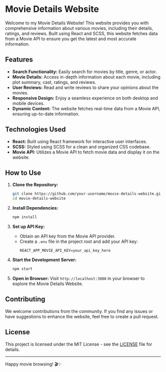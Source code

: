 # Movie Details Website

Welcome to my Movie Details Website! This website provides you with comprehensive information about various movies, including their details, ratings, and reviews. Built using React and SCSS, this website fetches data from a Movie API to ensure you get the latest and most accurate information.

## Features

- **Search Functionality:** Easily search for movies by title, genre, or actor.
- **Movie Details:** Access in-depth information about each movie, including plot summary, cast, ratings, and reviews.
- **User Reviews:** Read and write reviews to share your opinions about the movies.
- **Responsive Design:** Enjoy a seamless experience on both desktop and mobile devices.
- **Dynamic Content:** The website fetches real-time data from a Movie API, ensuring up-to-date information.

## Technologies Used

- **React:** Built using React framework for interactive user interfaces.
- **SCSS:** Styled using SCSS for a clean and organized CSS codebase.
- **Movie API:** Utilizes a Movie API to fetch movie data and display it on the website.

## How to Use

1. **Clone the Repository:**
   ```bash
   git clone https://github.com/your-username/movie-details-website.git
   cd movie-details-website
   ```

2. **Install Dependencies:**
   ```bash
   npm install
   ```

3. **Set up API Key:**
   - Obtain an API key from the Movie API provider.
   - Create a `.env` file in the project root and add your API key:
     ```
     REACT_APP_MOVIE_API_KEY=your_api_key_here
     ```

4. **Start the Development Server:**
   ```bash
   npm start
   ```

5. **Open in Browser:**
   Visit `http://localhost:3000` in your browser to explore the Movie Details Website.

## Contributing

We welcome contributions from the community. If you find any issues or have suggestions to enhance the website, feel free to create a pull request.

## License

This project is licensed under the MIT License - see the [LICENSE](LICENSE) file for details.

---

Happy movie browsing! 🎬✨

